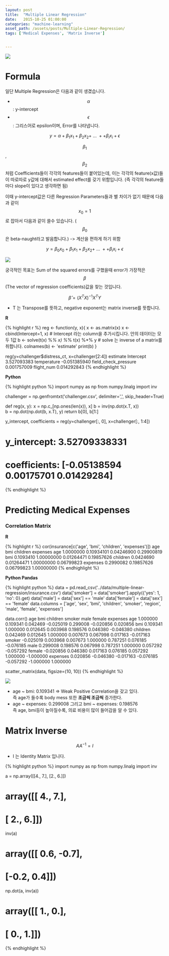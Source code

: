 ```yaml
---
layout: post
title:  "Multiple Linear Regression"
date:   2015-10-25 01:00:00
categories: "machine-learning"
asset_path: /assets/posts/Multiple-Linear-Regression/
tags: ['Medical Expenses', 'Matrix Inverse']


---
```


<div>
    <img src="{{ page.asset_path }}medical-expenses.jpg" class="img-responsive img-rounded">
</div>


# Formula 

일단 Multiple Regression은 다음과 같이 생겼습니다.

* $$ \alpha $$: y-intercept 
* $$ \epsilon $$: 그리스어로 epsilon이며, Error를 나타냅니다. 

$$ y = \alpha + \beta_{1}x_{1} + \beta_{2}x_{2} + \ ... \ + + \beta_{i}x_{i} + \epsilon $$

$$ \beta_{1} $$,  $$ \beta_{2} $$  처럼 Coefficients들이 각각의 features들이 붙어있는데, 
이는 각각의 feature(x값)들이 따로따로 y값에 대해서 estimated effect를 갖기 위함입니다. 
(즉 각각의 feature들마다 slope이 있다고 생각하면 됨)

이때 y-intercept값은 다른 Regression Parameters들과 별 차이가 없기 때문에 다음과 같이 $$ x_{0} = 1 $$ 로 잡아서 다음과 같이 쓸수 있습니다.
($$ \beta_{0} $$은 beta-naught라고 발음합니다.) -> 계산을 편하게 하기 위함

$$ y = \beta_{0}x_{0} + \beta_{1}x_{1} + \beta_{2}x_{2} + \ ... \ + + \beta_{i}x_{i} + \epsilon $$

<img src="{{ page.asset_path }}regression.png" class="img-responsive img-rounded">

궁극적인 목표는 Sum of the squared errors를 구했을때 error가 가장적은 $$ \beta $$ (The vector of regression coefficients)값을 찾는 것입니다.

$$ \hat{\beta} = (X^{T}X)^{-1}X^{T}Y $$

* T 는 Transpose를 뜻하고, negative exponent는 matrix inverse를 뜻합니다.

**R**

{% highlight r %}
reg <- function(y, x){
  x <- as.matrix(x)
  x <- cbind(Intercept=1, x) # Intercept 라는 column을 추가시킵니다. 안의 데이터는 모두 1값
  b <- solve(t(x) %*% x) %*% t(x) %*% y # solve 는 inverse of a matrix를 취합니다.
  colnames(b) <- 'estimate'
  print(b)
}

reg(y=challenger$distress_ct, x=challenger[2:4])
                         estimate
Intercept             3.527093383
temperature          -0.051385940
field_check_pressure  0.001757009
flight_num            0.014292843
{% endhighlight %}

**Python**

{% highlight python %}
import numpy as np
from numpy.linalg import inv

challenger = np.genfromtxt('challenger.csv', delimiter=',', skip_header=True)

def reg(x, y):
    x = np.c_[np.ones(len(x)), x]
    b = inv(np.dot(x.T, x))    
    b = np.dot(np.dot(b, x.T), y)
    return b[0], b[1:]
    
y_intercept, coefficients = reg(y=challenger[:, 0], x=challenger[:, 1:4])
# y_intercept:  3.52709338331
# coefficients: [-0.05138594  0.00175701  0.01429284]
{% endhighlight %}

# Predicting Medical Expenses

### Correlation Matrix

**R**

{% highlight r %}
cor(insurance[c('age', 'bmi', 'children', 'expenses')])
               age        bmi   children   expenses
age      1.0000000 0.10934101 0.04246900 0.29900819
bmi      0.1093410 1.00000000 0.01264471 0.19857626
children 0.0424690 0.01264471 1.00000000 0.06799823
expenses 0.2990082 0.19857626 0.06799823 1.00000000
{% endhighlight %}


**Python Pandas**

{% highlight python %}
data = pd.read_csv('../data/multiple-linear-regression/insurance.csv')
data['smoker'] = data['smoker'].apply({'yes': 1, 'no': 0}.get)
data['male'] = data['sex'] == 'male'
data['female'] = data['sex'] == 'female'
data.columns = ['age', 'sex', 'bmi', 'children', 'smoker', 'region', 'male', 'female', 'expenses']

data.corr()
               age       bmi  children    smoker      male    female  expenses
age       1.000000  0.109341  0.042469 -0.025019  0.299008 -0.020856  0.020856
bmi       0.109341  1.000000  0.012645  0.003968  0.198576  0.046380 -0.046380
children  0.042469  0.012645  1.000000  0.007673  0.067998  0.017163 -0.017163
smoker   -0.025019  0.003968  0.007673  1.000000  0.787251  0.076185 -0.076185
male      0.299008  0.198576  0.067998  0.787251  1.000000  0.057292 -0.057292
female   -0.020856  0.046380  0.017163  0.076185  0.057292  1.000000 -1.000000
expenses  0.020856 -0.046380 -0.017163 -0.076185 -0.057292 -1.000000  1.000000

scatter_matrix(data, figsize=(10, 10))
{% endhighlight %}

<img src="{{ page.asset_path }}cor_matrix_pandas.png" class="img-responsive img-rounded">

* age ~ bmi: 0.109341 => Weak Positive Correlation을 갖고 있다.<br>즉 age가 들수록 body mess 또한 **조금씩 조금씩** 증가한다.
* age ~ expenses: 0.299008 그리고 bmi ~ expenses: 0.198576<br>즉 age, bmi등이 높아질수록, 의료 비용이 많이 들어감을 알 수 있다.

# Matrix Inverse
 
$$ A A^{-1} = I $$

* I 는 Identity Matrix 입니다.

{% highlight python %}
import numpy as np
from numpy.linalg import inv

a = np.array([[4., 7.], [2., 6.]])
# array([[ 4.,  7.],
#        [ 2.,  6.]])

inv(a) 
# array([[ 0.6, -0.7],
#        [-0.2,  0.4]])

np.dot(a, inv(a))
# array([[ 1.,  0.],
#        [ 0.,  1.]])

{% endhighlight %}


